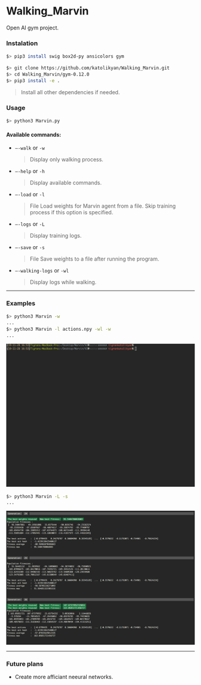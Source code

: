 # Walking_Marvin

Open AI gym project.

### Instalation

```bash
$> pip3 install swig box2d-py ansicolors gym
```

```bash
$> git clone https://github.com/katolikyan/Walking_Marvin.git
$> cd Walking_Marvin/gym-0.12.0
$> pip3 install -e .
```
> Install all other dependencies if needed.

### Usage

```bash
$> python3 Marvin.py
```

 #### Available commands:

 * `–-walk` or `-w`
   > Display only walking process.

 * `–-help`  or  `-h`  
   > Display available commands.

 * `–-load`  or  `-l`  
   > File Load weights for Marvin agent from a file. Skip training process if this option is specified.

 * `–-logs`  or  `-L`  
   > Display training logs.

 * `–-save`  or  `-s`  
   > File Save weights to a file after running the program.

 * `–-walking-logs`  or  `-wl`  
   > Display logs while walking.

---

### Examples
```bash
$> python3 Marvin -w
...
$> python3 Marvin -l actions.npy -wl -w
...
```

![](https://github.com/katolikyan/Walking_Marvin/blob/master/.media/Marvin_run.gif)

```bash
$> python3 Marvin -L -s
...
```

![](https://github.com/katolikyan/Walking_Marvin/blob/master/.media/Marvin_training_logs.png)

---
### Future plans

* Create more afficiant neeural networks.

